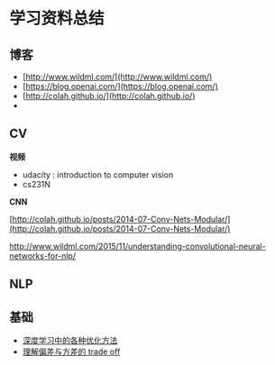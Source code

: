 # 学习资料总结

## 博客

* [http://www.wildml.com/](http://www.wildml.com/)
* [https://blog.openai.com/](https://blog.openai.com/)
* [http://colah.github.io/](http://colah.github.io/)
* ​



## CV

**视频**

* udacity : introduction to computer vision
* cs231N



**CNN**

[http://colah.github.io/posts/2014-07-Conv-Nets-Modular/](http://colah.github.io/posts/2014-07-Conv-Nets-Modular/)

http://www.wildml.com/2015/11/understanding-convolutional-neural-networks-for-nlp/



## NLP





## 基础

* [深度学习中的各种优化方法](http://ruder.io/optimizing-gradient-descent/index.html)
* [理解偏差与方差的 trade off](http://scott.fortmann-roe.com/docs/BiasVariance.html)


